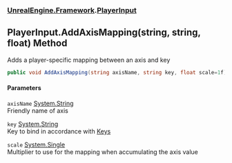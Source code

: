 ### [UnrealEngine.Framework](UnrealEngine_Framework.md 'UnrealEngine.Framework').[PlayerInput](PlayerInput.md 'UnrealEngine.Framework.PlayerInput')
## PlayerInput.AddAxisMapping(string, string, float) Method
Adds a player-specific mapping between an axis and key  
```csharp
public void AddAxisMapping(string axisName, string key, float scale=1f);
```
#### Parameters
<a name='UnrealEngine_Framework_PlayerInput_AddAxisMapping(string_string_float)_axisName'></a>
`axisName` [System.String](https://docs.microsoft.com/en-us/dotnet/api/System.String 'System.String')  
Friendly name of axis
  
<a name='UnrealEngine_Framework_PlayerInput_AddAxisMapping(string_string_float)_key'></a>
`key` [System.String](https://docs.microsoft.com/en-us/dotnet/api/System.String 'System.String')  
Key to bind in accordance with [Keys](Keys.md 'UnrealEngine.Framework.Keys')
  
<a name='UnrealEngine_Framework_PlayerInput_AddAxisMapping(string_string_float)_scale'></a>
`scale` [System.Single](https://docs.microsoft.com/en-us/dotnet/api/System.Single 'System.Single')  
Multiplier to use for the mapping when accumulating the axis value
  
